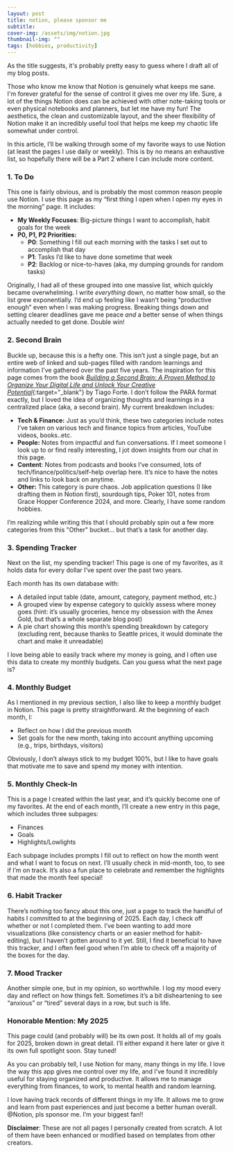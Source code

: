 ```yaml
---
layout: post
title: notion, please sponsor me
subtitle: 
cover-img: /assets/img/notion.jpg
thumbnail-img: ""
tags: [hobbies, productivity]
---
```


As the title suggests, it's probably pretty easy to guess where I draft all of my blog posts.

Those who know me know that Notion is genuinely what keeps me sane. I'm forever grateful for the sense of control it gives me over my life. Sure, a lot of the things Notion does can be achieved with other note-taking tools or even physical notebooks and planners, but let me have my fun! The aesthetics, the clean and customizable layout, and the sheer flexibility of Notion make it an incredibly useful tool that helps me keep my chaotic life somewhat under control.

In this article, I’ll be walking through some of my favorite ways to use Notion (at least the pages I use daily or weekly). This is by no means an exhaustive list, so hopefully there will be a Part 2 where I can include more content.

### 1. To Do

This one is fairly obvious, and is probably the most common reason people use Notion. I use this page as my “first thing I open when I open my eyes in the morning” page. It includes:

- **My Weekly Focuses**: Big-picture things I want to accomplish, habit goals for the week
- **P0, P1, P2 Priorities:**
    - **P0**: Something I fill out each morning with the tasks I set out to accomplish that day
    - **P1**: Tasks I’d like to have done sometime that week
    - **P2**: Backlog or nice-to-haves (aka, my dumping grounds for random tasks)

Originally, I had all of these grouped into one massive list, which quickly became overwhelming. I write *everything* down, no matter how small, so the list grew exponentially. I’d end up feeling like I wasn’t being “productive enough” even when I was making progress. Breaking things down and setting clearer deadlines gave me peace *and* a better sense of when things actually needed to get done. Double win!

### 2. Second Brain

Buckle up, because this is a hefty one. This isn’t just a single page, but an entire web of linked and sub-pages filled with random learnings and information I’ve gathered over the past five years. The inspiration for this page comes from the book [*Building a Second Brain: A Proven Method to Organize Your Digital Life and Unlock Your Creative Potential*](https://www.goodreads.com/book/show/59616977-building-a-second-brain?from_search=true&from_srp=true&qid=VFRAV6AIpQ&rank=1){:target="_blank"} by Tiago Forte. I don’t follow the PARA format exactly, but I loved the idea of organizing thoughts and learnings in a centralized place (aka, a second brain). My current breakdown includes: 

- **Tech & Finance:** Just as you’d think, these two categories include notes I’ve taken on various tech and finance topics from articles, YouTube videos, books..etc.
- **People:** Notes from impactful and fun conversations. If I meet someone I look up to or find really interesting, I jot down insights from our chat in this page.
- **Content**: Notes from podcasts and books I’ve consumed, lots of tech/finance/politics/self-help overlap here. It’s nice to have the notes and links to look back on anytime.
- **Other:**  This category is pure chaos. Job application questions (I like drafting them in Notion first), sourdough tips, Poker 101, notes from Grace Hopper Conference 2024, and more. Clearly, I have some random hobbies.

I’m realizing while writing this that I should probably spin out a few more categories from this "Other" bucket… but that’s a task for another day.

### 3. Spending Tracker

Next on the list, my spending tracker! This page is one of my favorites, as it holds data for every dollar I’ve spent over the past two years. 

Each month has its own database with:

- A detailed input table (date, amount, category, payment method, etc.)
- A grouped view by expense category to quickly assess where money goes (hint: it’s usually groceries, hence my obsession with the Amex Gold, but that’s a whole separate blog post)
- A pie chart showing this month’s spending breakdown by category (excluding rent, because thanks to Seattle prices, it would dominate the chart and make it unreadable)

I love being able to easily track where my money is going, and I often use this data to create my monthly budgets. Can you guess what the next page is?

### 4. Monthly Budget

As I mentioned in my previous section, I also like to keep a monthly budget in Notion. This page is pretty straightforward. At the beginning of each month, I:

- Reflect on how I did the previous month
- Set goals for the new month, taking into account anything upcoming (e.g., trips, birthdays, visitors)

Obviously, I don’t always stick to my budget 100%, but I like to have goals that motivate me to save and spend my money with intention.

### 5. Monthly Check-In

This is a page I created within the last year, and it’s quickly become one of my favorites. At the end of each month, I’ll create a new entry in this page, which includes three subpages: 

- Finances
- Goals
- Highlights/Lowlights

Each subpage includes prompts I fill out to reflect on how the month went and what I want to focus on next. I’ll usually check in mid-month, too, to see if I’m on track. It’s also a fun place to celebrate and remember the highlights that made the month feel special!

### 6. Habit Tracker

There’s nothing too fancy about this one, just a page to track the handful of habits I committed to at the beginning of 2025. Each day, I check off whether or not I completed them. I’ve been wanting to add more visualizations (like consistency charts or an easier method for habit-editing), but I haven’t gotten around to it yet. Still, I find it beneficial to have this tracker, and I often feel good when I’m able to check off a majority of the boxes for the day.

### 7. Mood Tracker

Another simple one, but in my opinion, so worthwhile. I log my mood every day and reflect on how things felt. Sometimes it’s a bit disheartening to see “anxious” or “tired” several days in a row, but such is life.

### Honorable Mention: My 2025

This page could (and probably will) be its own post. It holds all of my goals for 2025, broken down in great detail. I’ll either expand it here later or give it its own full spotlight soon. Stay tuned!

As you can probably tell, I use Notion for many, many things in my life. I love the way this app gives me control over my life, and I’ve found it incredibly useful for staying organized and productive. It allows me to manage everything from finances, to work, to mental health and random learning. 

I love having track records of different things in my life. It allows me to grow and learn from past experiences and just become a better human overall. @Notion, pls sponsor me. I’m your biggest fan!!

**Disclaimer**: These are not all pages I personally created from scratch. A lot of them have been enhanced or modified based on templates from other creators.
